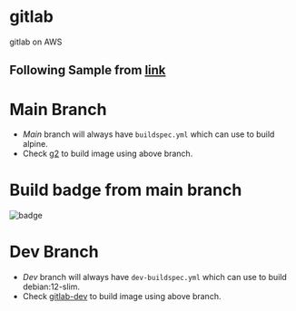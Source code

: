 # gitlab
gitlab on AWS

## Following Sample from [link](https://docs.aws.amazon.com/codebuild/latest/userguide/sample-docker.html)

# Main Branch
* *Main* branch will always have `buildspec.yml` which can use to build alpine.
* Check [g2](https://ap-southeast-1.console.aws.amazon.com/codesuite/codebuild) to build image using above branch.

# Build badge from main branch
![badge](https://codebuild.ap-southeast-1.amazonaws.com/badges?uuid=eyJlbmNyeXB0ZWREYXRhIjoiN3NGSkFWUjFPZjE3NGZKK3o4U0J3WUhUNEdmSEZlQW94VmU5bm5yWDdCaVpaK0JEMjFjQU9nYXhYRlFhMGpXVTQyTTFPV2F2KzlMM1BQUWxYZFpENWVJPSIsIml2UGFyYW1ldGVyU3BlYyI6ImtBZTc0SlBtbG0xbEx4MkwiLCJtYXRlcmlhbFNldFNlcmlhbCI6MX0%3D&branch=main)

# Dev Branch
* *Dev* branch will always have `dev-buildspec.yml` which can use to build debian:12-slim.
* Check [gitlab-dev](https://ap-southeast-1.console.aws.amazon.com/codesuite/codebuild/) to build image using above branch.
